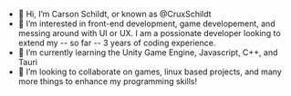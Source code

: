 - 👋 Hi, I’m Carson Schildt, or known as @CruxSchildt
- 👀 I’m interested in front-end development, game developement, and messing around with UI or UX. I am a possionate developer looking to extend my -- so far -- 3 years of coding experience.
- 🌱 I’m currently learning the Unity Game Engine, Javascript, C++, and Tauri
- 💞️ I’m looking to collaborate on games, linux based projects, and many more things to enhance my programming skills!

<!---
CruxSchildt/CruxSchildt is a ✨ special ✨ repository because its `README.md` (this file) appears on your GitHub profile.
You can click the Preview link to take a look at your changes.
--->
